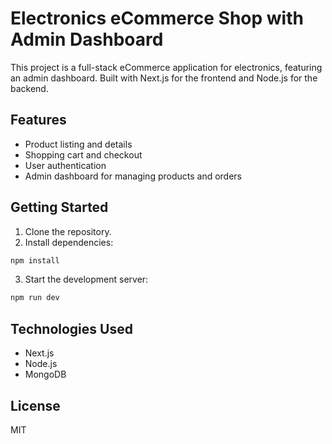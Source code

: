 # Electronics eCommerce Shop with Admin Dashboard

This project is a full-stack eCommerce application for electronics, featuring an admin dashboard. Built with Next.js for the frontend and Node.js for the backend.

## Features

- Product listing and details
- Shopping cart and checkout
- User authentication
- Admin dashboard for managing products and orders

## Getting Started

1. Clone the repository.
2. Install dependencies:  
  ```bash
  npm install
  ```
3. Start the development server:  
  ```bash
  npm run dev
  ```

## Technologies Used

- Next.js
- Node.js
- MongoDB

## License

MIT